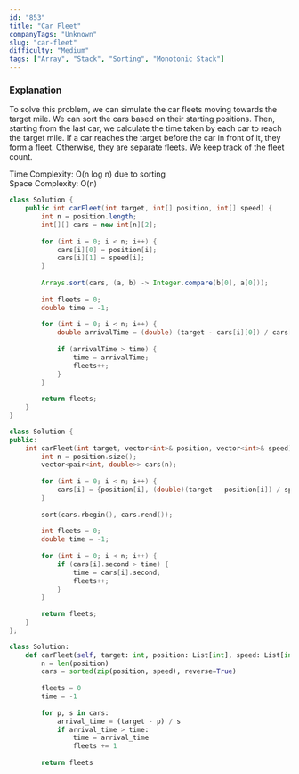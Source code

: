```yaml
---
id: "853"
title: "Car Fleet"
companyTags: "Unknown"
slug: "car-fleet"
difficulty: "Medium"
tags: ["Array", "Stack", "Sorting", "Monotonic Stack"]
---
```


### Explanation

To solve this problem, we can simulate the car fleets moving towards the target mile. We can sort the cars based on their starting positions. Then, starting from the last car, we calculate the time taken by each car to reach the target mile. If a car reaches the target before the car in front of it, they form a fleet. Otherwise, they are separate fleets. We keep track of the fleet count.

Time Complexity: O(n log n) due to sorting  
Space Complexity: O(n)  
```java
class Solution {
    public int carFleet(int target, int[] position, int[] speed) {
        int n = position.length;
        int[][] cars = new int[n][2];
        
        for (int i = 0; i < n; i++) {
            cars[i][0] = position[i];
            cars[i][1] = speed[i];
        }
        
        Arrays.sort(cars, (a, b) -> Integer.compare(b[0], a[0]));
        
        int fleets = 0;
        double time = -1;
        
        for (int i = 0; i < n; i++) {
            double arrivalTime = (double) (target - cars[i][0]) / cars[i][1];
            
            if (arrivalTime > time) {
                time = arrivalTime;
                fleets++;
            }
        }
        
        return fleets;
    }
}
```

```cpp
class Solution {
public:
    int carFleet(int target, vector<int>& position, vector<int>& speed) {
        int n = position.size();
        vector<pair<int, double>> cars(n);
        
        for (int i = 0; i < n; i++) {
            cars[i] = {position[i], (double)(target - position[i]) / speed[i]};
        }
        
        sort(cars.rbegin(), cars.rend());
        
        int fleets = 0;
        double time = -1;
        
        for (int i = 0; i < n; i++) {
            if (cars[i].second > time) {
                time = cars[i].second;
                fleets++;
            }
        }
        
        return fleets;
    }
};
```

```python
class Solution:
    def carFleet(self, target: int, position: List[int], speed: List[int]) -> int:
        n = len(position)
        cars = sorted(zip(position, speed), reverse=True)
        
        fleets = 0
        time = -1
        
        for p, s in cars:
            arrival_time = (target - p) / s
            if arrival_time > time:
                time = arrival_time
                fleets += 1
        
        return fleets
```